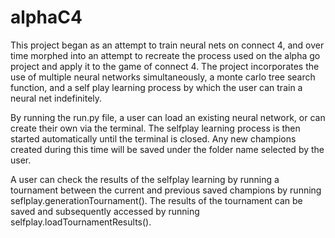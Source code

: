 # alphaC4

This project began as an attempt to train neural nets on connect 4, and over time morphed into an attempt to recreate the process used on the alpha go project and apply it to the game of connect 4. The project incorporates the use of multiple neural networks simultaneously, a monte carlo tree search function, and a self play learning process by which the user can train a neural net indefinitely.

By running the run.py file, a user can load an existing neural network, or can create their own via the terminal. The selfplay learning process is then started automatically until the terminal is closed. Any new champions created during this time will be saved under the folder name selected by the user.

A user can check the results of the selfplay learning by running a tournament between the current and previous saved champions by running seflplay.generationTournament(). The results of the tournament can be saved and subsequently accessed by running selfplay.loadTournamentResults().